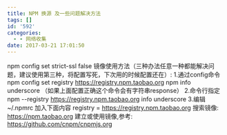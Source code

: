 ```yaml
---
title: NPM 换源 及一些问题解决方法
tags: []
id: '592'
categories:
  - - 网络收集
date: 2017-03-21 17:01:50
---
```


npm config set strict-ssl false 镜像使用方法（三种办法任意一种都能解决问题，建议使用第三种，将配置写死，下次用的时候配置还在）: 1.通过config命令 npm config set registry https://registry.npm.taobao.org npm info underscore （如果上面配置正确这个命令会有字符串response） 2.命令行指定 npm --registry https://registry.npm.taobao.org info underscore 3.编辑 ~/.npmrc 加入下面内容 registry = https://registry.npm.taobao.org 搜索镜像: https://npm.taobao.org 建立或使用镜像,参考: https://github.com/cnpm/cnpmjs.org